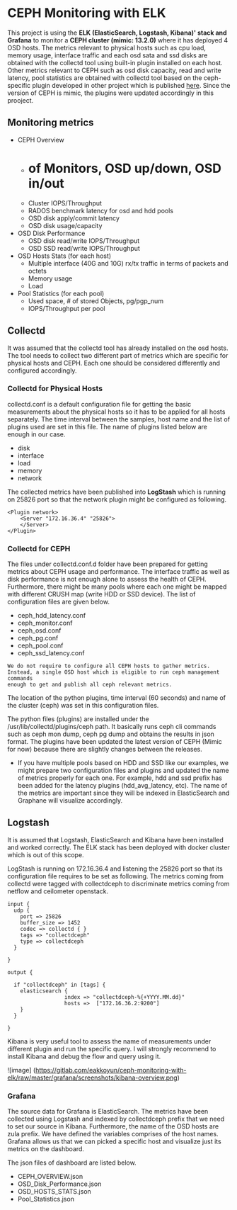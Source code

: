 # CEPH Monitoring with ELK

This project is using the <b>ELK (ElasticSearch, Logstash, Kibana)' stack and Grafana</b> to monitor a <b>CEPH cluster (mimic: 13.2.0)</b> where it has deployed 4 OSD hosts. The metrics relevant to physical hosts such as cpu load, memory usage, interface traffic and each osd sata and ssd disks are obtained with the collectd tool using built-in plugin installed on each host. Other metrics relevant to CEPH such as osd disk capacity, read and write latency, pool statistics are obtained with collectd tool based on the ceph-specific plugin developed in other project which is published <a href="https://github.com/rochaporto/collectd-ceph">here</a>. Since the version of CEPH is mimic, the plugins were updated accordingly in this prooject.

## Monitoring metrics

* CEPH Overview
    * # of Monitors, OSD up/down, OSD in/out
    * Cluster IOPS/Throughput
    * RADOS benchmark latency for osd and hdd pools
    * OSD disk apply/commit latency 
    * OSD disk usage/capacity
* OSD Disk Performance
    * OSD disk read/write IOPS/Throughput  
    * OSD SSD read/write IOPS/Throughput  
* OSD Hosts Stats (for each host)
    *  Multiple interface (40G and 10G) rx/tx traffic in terms of packets and octets
    *  Memory usage
    *  Load
*  Pool Statistics (for each pool)
    *  Used space, # of stored Objects, pg/pgp_num
    *  IOPS/Throughput per pool

## Collectd

It was assumed that the collectd tool has already installed on the osd hosts. The tool needs to collect two different part of metrics which are specific for physical hosts and CEPH. Each one should be considered differently and configured accordingly.

### Collectd for Physical Hosts

collectd.conf is a default configuration file for getting the basic measurements about the physical hosts so it has to be applied for all hosts separately. The time interval between the samples, host name and the list of plugins used are set in this file. The name of plugins listed below are enough in our case. 

* disk
* interface
* load
* memory
* network

The collected metrics have been published into <b>LogStash</b> which is running on 25826 port so that the network plugin might be configured as following.

```
<Plugin network>
	<Server "172.16.36.4" "25826">
	</Server>
</Plugin>
```

### Collectd for CEPH

The files under collectd.conf.d folder have been prepared for getting metrics about CEPH usage and performance. The interface traffic as well as disk performance is not enough alone to assess the health of CEPH. Furthermore, there might be many pools where each one might be mapped with different CRUSH map (write HDD or SSD device). The list of configuration files are given below.

* ceph_hdd_latency.conf  
* ceph_monitor.conf  
* ceph_osd.conf  
* ceph_pg.conf  
* ceph_pool.conf  
* ceph_ssd_latency.conf

```
We do not require to configure all CEPH hosts to gather metrics. Instead, a single OSD host which is eligible to run ceph management commands 
enough to get and publish all ceph relevant metrics.
```

The location of the python plugins,  time interval (60 seconds) and name of the cluster (ceph) was set in this configuration files. 

The python files (plugins) are installed under the /usr/lib/collectd/plugins/ceph path. It basically runs ceph cli commands such as ceph mon dump, ceph pg dump and obtains the results in json format. The plugins have been updated the latest version of CEPH (Mimic for now) because there are slightly changes between the releases. 

* If you have multiple pools based on HDD and SSD like our examples, we might prepare two configuration files and plugins and updated the name of metrics properly for each one. For example, hdd and ssd prefix has been added for the latency plugins (hdd_avg_latency, etc). The name of the metrics are important since they will be indexed in ElasticSearch  and Graphane will visualize accordingly.

## Logstash

It is assumed that Logstash, ElasticSearch and Kibana have been installed and worked correctly. The ELK stack has been deployed with docker cluster which is out of this scope. 

LogStash is running on 172.16.36.4 and listening the 25826 port so that its configuration file requires to be set as following. The metrics coming from collectd were tagged with collectdceph to discriminate metrics coming from netflow and ceilometer openstack.

```
input {
  udp {
    port => 25826
    buffer_size => 1452
    codec => collectd { }
    tags => "collectdceph"
    type => collectdceph
  }

}

output {

  if "collectdceph" in [tags] {
    elasticsearch {
                  index => "collectdceph-%{+YYYY.MM.dd}"
                  hosts =>  ["172.16.36.2:9200"]
    }
  }

}

```
Kibana is very useful tool to assess the name of measurements under different plugin and run the specific query. I will strongly recommend to install Kibana and debug the flow and query using it.

![image] (https://gitlab.com/eakkoyun/ceph-monitoring-with-elk/raw/master/grafana/screenshots/kibana-overview.png)

### Grafana

The source data for Grafana is ElasticSearch. The metrics have been collected using Logstash and indexed by collectdceph prefix that we need to set our source in Kibana. Furthermore, the name of the OSD hosts are zula prefix. We have defined the variables comprises of the host names. Grafana allows us that we can picked a specific host and visualize just its metrics on the dashboard.

The json files of dashboard are listed below.

* CEPH_OVERVIEW.json  
* OSD_Disk_Performance.json  
* OSD_HOSTS_STATS.json  
* Pool_Statistics.json

